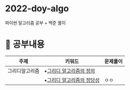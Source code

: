 # 2022-doy-algo
파이썬 알고리즘 공부 + 백준 풀이

# 🐾 공부내용
| 주제	| 키워드|	문제풀이  |
|---|---|---|
|그리디알고리즘 | •[그리디 알고리즘의 정의](https://github.com/Dominsol/2022-doy-algo/issues/1#issue-1236206148)|   |
|  | •[그리디 알고리즘의 정당성]()|	 ㅇㅇ |
